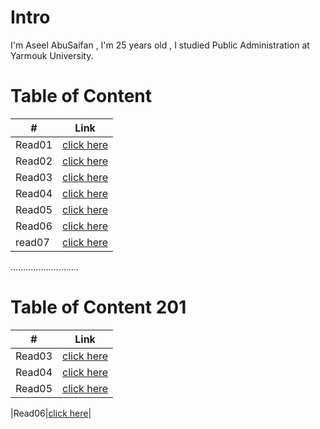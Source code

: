# Intro
I'm Aseel AbuSaifan , I'm 25 years old , I studied Public Administration at Yarmouk University.


# Table of Content

| # | Link |
|---|---|
|Read01|[click here](https://aseelabusaifan.github.io/reading-notes/102/read01)|
|Read02|[click here](https://aseelabusaifan.github.io/reading-notes//102/read02)|
|Read03|[click here](https://aseelabusaifan.github.io/reading-notes/102/read03)|
|Read04|[click here](https://aseelabusaifan.github.io/reading-notes/102/read04)|
|Read05|[click here](https://aseelabusaifan.github.io/reading-notes//102/read05)|
|Read06|[click here](https://aseelabusaifan.github.io/reading-notes/102/read06)|
|read07|[click here](https://aseelabusaifan.github.io/reading-notes/102/read07)


...........................


# Table of Content 201



| # | Link |
|---|---|
|Read03|[click here](https://aseelabusaifan.github.io/reading-notes/201/read03)|
|Read04|[click here](https://aseelabusaifan.github.io/reading-notes/201/read04)|
|Read05|[click here](https://aseelabusaifan.github.io/reading-notes/201/read05)|


|Read06|[click here](https://aseelabusaifan.github.io/reading-notes/201/read06)|